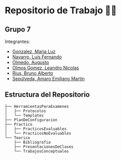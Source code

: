 # Repositorio de Trabajo 📗📔

## Grupo 7
Integrantes:
-   [Gonzalez, Maria Luz](https://github.com/kuzkiu)
-   [Navarro, Luis Fernando](https://github.com/luis-nvrr)
-   [Olmedo, Augusto](https://github.com/aguolmedo99)
-   [Olmos Gomez, Leandro Nicolas](https://github.com/Nicolas9412)
-   [Rius, Bruno Alberto](https://github.com/BARmonse)
-   [Sepúlveda, Amaro Emiliano Martin](https://github.com/martinsepu)

## Estructura del Repositorio
```
├── HerramientasParaExamenes
│   ├── Protocolos
│   └── Templates
├── PlanDeConfiguracion
├── Practico
│   ├── PracticosEvaluables
│   └── PracticosNoEvaluables
└── Teorico
    ├── Bibliografia
    ├── PresentacionesDeClases
    └── TrabajosConceptuales
```

